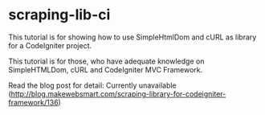 scraping-lib-ci
===============

This tutorial is for showing how to use SimpleHtmlDom and cURL as library for a CodeIgniter project.

This tutorial is for those, who have adequate knowledge on SimpleHTMLDom, cURL and CodeIgniter MVC Framework.

Read the blog post for detail:
Currently unavailable
(http://blog.makewebsmart.com/scraping-library-for-codeigniter-framework/136)
